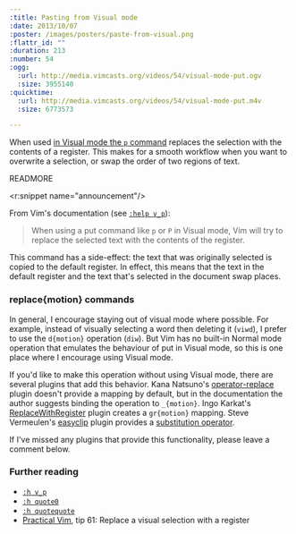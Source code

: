 ```yaml
--- 
:title: Pasting from Visual mode
:date: 2013/10/07
:poster: /images/posters/paste-from-visual.png
:flattr_id: ""
:duration: 213
:number: 54
:ogg: 
  :url: http://media.vimcasts.org/videos/54/visual-mode-put.ogv
  :size: 3955140
:quicktime: 
  :url: http://media.vimcasts.org/videos/54/visual-mode-put.m4v
  :size: 6773573

---
```


When used [in Visual mode the `p` command][v_p] replaces the selection with the contents of a register. This makes for a smooth workflow when you want to overwrite a selection, or swap the order of two regions of text.

[v_p]: http://vimdoc.sourceforge.net/htmldoc/change.html#v_p


READMORE

<r:snippet name="announcement"/>

From Vim's documentation (see [`:help v_p`][v_p]):

> When using a put command like `p` or `P` in Visual mode, Vim will try to replace the selected text with the contents of the register.

This command has a side-effect: the text that was originally selected is copied to the default register. In effect, this means that the text in the default register and the text that's selected in the document swap places.

### replace{motion} commands

In general, I encourage staying out of visual mode where possible. For example, instead of visually selecting a word then deleting it (`viwd`), I prefer to use the `d{motion}` operation (`diw`). But Vim has no built-in Normal mode operation that emulates the behaviour of put in Visual mode, so this is one place where I encourage using Visual mode.

If you'd like to make this operation without using Visual mode, there are several plugins that add this behavior.
Kana Natsuno's [operator-replace][] plugin doesn't provide a mapping by default, but in the documentation the author suggests binding the operation to `_{motion}`. Ingo Karkat's [ReplaceWithRegister][] plugin creates a `gr{motion}` mapping. Steve Vermeulen's [easyclip][] plugin provides a [substitution operator][sub].

If I've missed any plugins that provide this functionality, please leave a comment below.

### Further reading

* [`:h v_p`][v_p]
* [`:h quote0`][quote0]
* [`:h quotequote`](http://vimdoc.sourceforge.net/htmldoc/change.html#quotequote)
* [Practical Vim][pv], tip 61: Replace a visual selection with a register

[v_p]: http://vimdoc.sourceforge.net/htmldoc/change.html#v_p
[pv]: http://pragprog.com/book/dnvim/practical-vim
[quote0]: http://vimdoc.sourceforge.net/htmldoc/change.html#quote0

[operator-replace]: https://github.com/kana/vim-operator-replace
[ReplaceWithRegister]: https://github.com/vim-scripts/ReplaceWithRegister
[easyclip]: https://github.com/svermeulen/vim-easyclip
[sub]: https://github.com/svermeulen/vim-easyclip#substitution-operator
